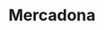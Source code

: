 ---
title: "Mercadona"
url: /cordoba/mercadona-avenida-profesor-arnold-joseph-toynbee/
shop: Supermarkt
---